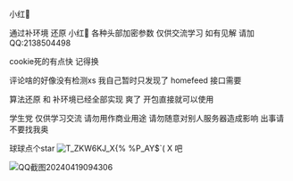 小红🍠

通过补环境 还原 小红🍠 各种头部加密参数 仅供交流学习 如有见解 请加QQ:2138504498

cookie死的有点快 记得换

评论啥的好像没有检测xs 我自己暂时只发现了 homefeed 接口需要


算法还原 和 补环境已经全部实现 爽了 开包直接就可以使用



学生党 仅供学习交流 请勿用作商业用途 请勿随意对别人服务器造成影响 出事请不要找我奥

球球点个star ![T_ZKW6KJ_X{% %P_AY$`( X](https://github.com/G-catmint/xiaohongshu/assets/114072401/7e0ebd14-8074-429c-84cf-91d128823b4e) 吧



![QQ截图20240419094306](https://github.com/G-catmint/xiaohongshu/assets/114072401/ed09c85d-d159-4196-b882-5fd95e573c88)


